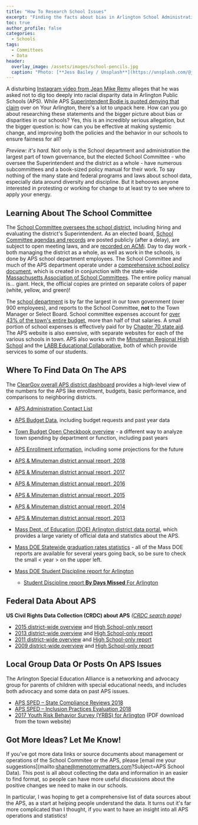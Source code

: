 ```yaml
---
title: "How To Research School Issues"
excerpt: "Finding the facts about bias in Arlington School Administration"
toc: true
author_profile: false
categories:
  - Schools
tags:
  - Committees
  - Data
header:
  overlay_image: /assets/images/school-pencils.jpg
  caption: "Photo: [**Jess Bailey / Unsplash**](https://unsplash.com/@jessbailey)"
---
```


A disturbing [Instagram video from Jean Mike Remy](https://www.instagram.com/tv/CAyp0Dqlr6T/?igshid=xsr9rpqeafx8&fbclid=IwAR2DHKnZuswGykTG6VpXi8GnZnHadYreeZGhzbUbx5Ry6p5JmHyof9RlKa0) alleges that he was asked not to dig too deeply into racial disparity data in Arlington Public Schools (APS).  While APS [Superintendent Bodie is quoted denying that claim](https://www.yourarlington.com/search/news-archive/371-schools/17246-data-060120) over on Your Arlington, there's a lot to unpack here.  How can you go about researching these statements and the bigger picture about bias or disparities in our schools?  Yes, this is an incredibly serious allegation, but the bigger question is: how can you be effective at making systemic change, and improving both the policies and the behavior in our schools to ensure fairness for all?

_Preview: it's hard._  Not only is the School department and administration the largest part of town governance, but the elected School Committee - who oversee the Superintendent and the district as a whole - have numerous subcommittees and a book-sized policy manual for their work.  To say nothing of the many state and federal programs and laws about school data, especially data around diversity and discipline.  But it behooves anyone interested in protesting or working for change to at least try to see where to apply your energy.

## Learning About The School Committee

The [School Committee oversees the school district](/townhall/#school-committee), including hiring and evaluating the district's Superintendent.  As an elected board, [School Committee agendas and records](/meetings/school/) are posted publicly (after a delay), are subject to open meeting laws, and are [recorded on ACMi](https://acmi.tv/schoolcommittee/).  Day to day work - both managing the district as a whole, as well as work in the schools, is done by APS school department employees.  The School Committee and much of the APS department operate under a [comprehensive school policy document](https://z2policy.ctspublish.com/browse/arlingtonset/arlington/GBEB), which is created in conjunction with the state-wide [Massachusetts Association of School Committees](https://www.masc.org/).  The entire policy manual is... giant.  Heck, the official copies are printed on separate colors of paper (white, yellow, and green)!

The [school department](http://www.arlington.k12.ma.us/home/) is by far the largest in our town government (over 900 employees), and reports to the School Committee, **not** to the Town Manager or Select Board.  School committee expenses account for [over 43% of the town's entire budget](http://arlingtonvisualbudget.org/expenses/2020/t/b5fe5259), more than half of that salaries.  A small portion of school expenses is effectively paid for by [Chapter 70 state aid](http://arlingtonvisualbudget.org/revenues/2020/t/3230cb38).  The APS website is also exensive, with separate websites for each of the various schools in town.  APS also works with the [Minuteman Regional High School](https://www.minuteman.org/) and the [LABB Educational Collaborative](http://www.labbb.com/main/Defaultmain.aspx), both of which provide services to some of our students.

## Where To Find Data On The APS

The [ClearGov overall APS district dashboard](https://www.cleargov.com/massachusetts/school/arlington) provides a high-level view of the numbers for the APS like enrollment, budgets, basic performance, and comparisons to neighboring districts.

- [APS Administration Contact List](http://www.arlington.k12.ma.us/administration/staffdirectory.asp)
- [APS Budget Data](http://www.arlington.k12.ma.us/administration/budget/), including budget requests and past year data
- [Town Budget Open Checkbook overview](https://www.arlingtonma.gov/town-governance/financial-budget-information/open-checkbook) - a different way to analyze town spending by department or function, including past years
- [APS Enrollment information](http://www.arlington.k12.ma.us/administration/facilitiesenrollment/enrollment.asp), including some projections for the future
- [APS & Minuteman district annual report, 2018](https://www.arlingtonma.gov/home/showdocument?id=46221)
- [APS & Minuteman district annual report, 2017](https://www.arlingtonma.gov/home/showdocument?id=41554)
- [APS & Minuteman district annual report, 2016](https://www.arlingtonma.gov/home/showdocument?id=34256)
- [APS & Minuteman district annual report, 2015](https://www.arlingtonma.gov/home/showdocument?id=29559)
- [APS & Minuteman district annual report, 2014](https://www.arlingtonma.gov/home/showdocument?id=24567)
- [APS & Minuteman district annual report, 2013](https://www.arlingtonma.gov/home/showdocument?id=19967)
  
- [Mass Dept. of Education (DOE) Arlington district data portal](http://profiles.doe.mass.edu/general/general.aspx?topNavID=1&leftNavId=100&orgcode=00100000&orgtypecode=5), which provides a large variety of official data and statistics about the APS.
- [Mass DOE Statewide graduation rates statistics](http://www.doe.mass.edu/infoservices/reports/gradrates/) - all of the Mass DOE reports are available for several years going back, so be sure to check the small < year > on the upper left.
- [Mass DOE Student Discipline report for Arlington](http://profiles.doe.mass.edu/ssdr/default.aspx?orgcode=00100000&orgtypecode=5&=00100000&)
  - [Student Discipline report **By Days Missed** For Arlington](http://profiles.doe.mass.edu/ssdr/ssdr_days_missed_detail.aspx?orgcode=00100000&orgtypecode=5&=00100000&)

## Federal Data About APS

**US Civil Rights Data Collection (CRDC) about APS** _([CRDC search page](https://ocrdata.ed.gov/DistrictSchoolSearch))_

- [2015 district-wide overview](https://ocrdata.ed.gov/Page?t=d&eid=26948&syk=8&pid=2278) and [High School-only report](https://ocrdata.ed.gov/Page?t=s&eid=216885&syk=8&pid=2275)
- [2013 district-wide overview](https://ocrdata.ed.gov/Page?t=d&eid=26948&syk=7&pid=2008) and [High School-only report](https://ocrdata.ed.gov/Page?t=s&eid=216885&syk=7&pid=2005)
- [2011 district-wide overview](https://ocrdata.ed.gov/Page?t=d&eid=26948&syk=6&pid=736) and [High School-only report](https://ocrdata.ed.gov/Page?t=s&eid=216885&syk=6&pid=732)
- [2009 district-wide overview](https://ocrdata.ed.gov/Page?t=d&eid=26948&syk=5&pid=119) and [High School-only report](https://ocrdata.ed.gov/Page?t=s&eid=216885&syk=5&pid=1)

## Local Group Data Or Posts On APS Issues

The Arlington Special Education Alliance is a networking and advocacy group for parents of children with special educational needs, and includes both advocacy and some data on past APS issues.

- [APS SPED – State Compliance Reviews 2018](https://arlingtonspedalliance.wordpress.com/aps-sped-state-compliance-reviews/) 
- [APS SPED – Inclusion Practices Evaluation 2018](https://arlingtonspedalliance.wordpress.com/aps-sped-inclusion-practices-evaluation/)
- [2017 Youth Risk Behavior Survey (YRBS) for Arlington](https://www.arlingtonma.gov/home/showdocument?id=40272) (PDF download from the town website)

## Got More Ideas? Let Me Know!

If you've got more data links or source documents about management or operations of the School Commitee or the APS, please [email me your suggestions](mailto:shane@menotomymatters.com?Subject=APS School Data).  This post is all about collecting the data and information in an easier to find format, so people can have more useful discussions about the positive changes we need to make in our schools.

In particular, I was hoping to get a comprehensive list of data sources about the APS, as a start at helping people understand the data.  It turns out it's far more complicated than I thought, if you want to have an insight into all APS operations and statistics!